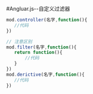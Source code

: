#Angluar.js--自定义过滤器
 ```javascript
mod.controller(名字,function(){
    //代码
})

// 注意区别
mod.filter(名字,function(){
    return function(){
        //代码
    }
})
mod.derictive(名字,function(){
    //代码
})
```